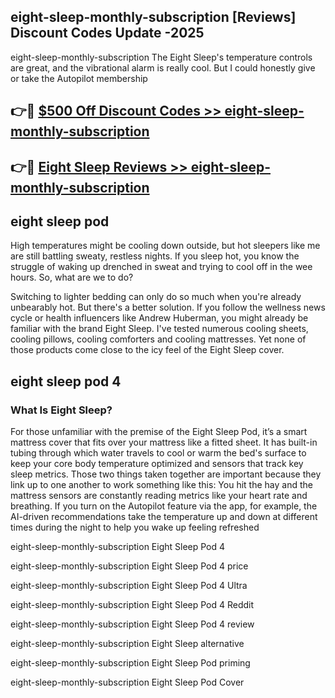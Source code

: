 ## eight-sleep-monthly-subscription [Reviews​] Discount Codes Update -2025

eight-sleep-monthly-subscription The Eight Sleep's temperature controls are great, and the vibrational alarm is really cool. But I could honestly give or take the Autopilot membership

## 👉🔴 [$500 Off Discount Codes >> eight-sleep-monthly-subscription](http://download.freeplayer.one?title=eight-sleep-monthly-subscription&ref=18-ES)

## 👉🔴 [Eight Sleep Reviews >> eight-sleep-monthly-subscription](http://download.freeplayer.one?title=eight-sleep-monthly-subscription&ref=18-ES)

## eight sleep pod

High temperatures might be cooling down outside, but hot sleepers like me are still battling sweaty, restless nights. If you sleep hot, you know the struggle of waking up drenched in sweat and trying to cool off in the wee hours. So, what are we to do?

Switching to lighter bedding can only do so much when you're already unbearably hot. But there's a better solution. If you follow the wellness news cycle or health influencers like Andrew Huberman, you might already be familiar with the brand Eight Sleep. I've tested numerous cooling sheets, cooling pillows, cooling comforters and cooling mattresses. Yet none of those products come close to the icy feel of the Eight Sleep cover.

## eight sleep pod 4

### What Is Eight Sleep?

For those unfamiliar with the premise of the Eight Sleep Pod, it’s a smart mattress cover that fits over your mattress like a fitted sheet. It has built-in tubing through which water travels to cool or warm the bed's surface to keep your core body temperature optimized and sensors that track key sleep metrics. Those two things taken together are important because they link up to one another to work something like this: You hit the hay and the mattress sensors are constantly reading metrics like your heart rate and breathing. If you turn on the Autopilot feature via the app, for example, the AI-driven recommendations take the temperature up and down at different times during the night to help you wake up feeling refreshed

eight-sleep-monthly-subscription Eight Sleep Pod 4

eight-sleep-monthly-subscription Eight Sleep Pod 4 price

eight-sleep-monthly-subscription Eight Sleep Pod 4 Ultra

eight-sleep-monthly-subscription Eight Sleep Pod 4 Reddit

eight-sleep-monthly-subscription Eight Sleep Pod 4 review

eight-sleep-monthly-subscription Eight Sleep alternative

eight-sleep-monthly-subscription Eight Sleep Pod priming

eight-sleep-monthly-subscription Eight Sleep Pod Cover